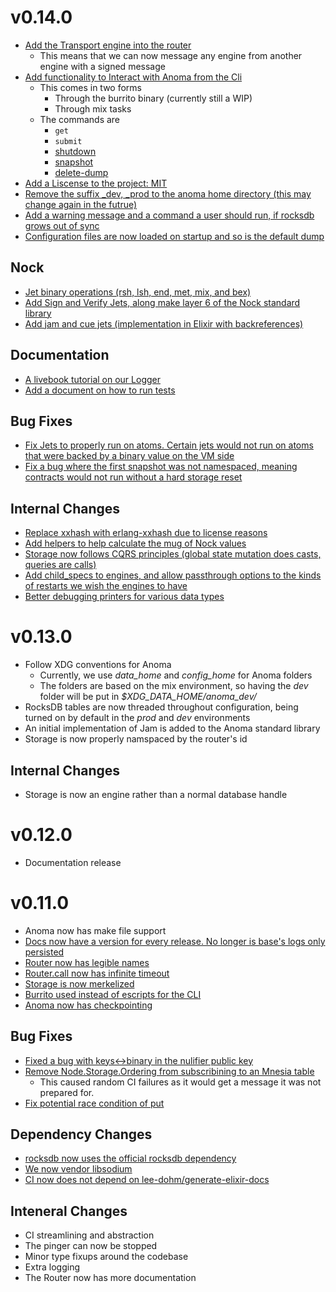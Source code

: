 # v0.14.0

- [Add the Transport engine into the router](https://github.com/anoma/anoma/pull/438)
  + This means that we can now message any engine from another engine
    with a signed message
- [Add functionality to Interact with Anoma from the Cli](https://github.com/anoma/anoma/pull/439)
  + This comes in two forms
    * Through the burrito binary (currently still a WIP)
    * Through mix tasks
  + The commands are
    * `get`
    * `submit`
    * [shutdown](https://github.com/anoma/anoma/pull/456)
    * [snapshot](https://github.com/anoma/anoma/pull/462)
    * [delete-dump](https://github.com/anoma/anoma/pull/462)
- [Add a Liscense to the project: MIT](https://github.com/anoma/anoma/pull/417)
- [Remove the suffix _dev, _prod to the anoma home directory (this may change again in the futrue)](https://github.com/anoma/anoma/pull/447)
- [Add a warning message and a command a user should run, if rocksdb grows out of sync](https://github.com/anoma/anoma/pull/452)
- [Configuration files are now loaded on startup and so is the default dump](https://github.com/anoma/anoma/pull/449)

## Nock
- [Jet binary operations (rsh, lsh, end, met, mix, and bex)](https://github.com/anoma/anoma/pull/430)
- [Add Sign and Verify Jets, along make layer 6 of the Nock standard library](https://github.com/anoma/anoma/pull/425)
- [Add jam and cue jets (implementation in Elixir with backreferences)](https://github.com/anoma/anoma/pull/451)


## Documentation
- [A livebook tutorial on our Logger](https://github.com/anoma/anoma/pull/427)
- [Add a document on how to run tests](https://github.com/anoma/anoma/pull/415)

## Bug Fixes
- [Fix Jets to properly run on atoms. Certain jets would not run on atoms that were backed by a binary value on the VM side](https://github.com/anoma/anoma/pull/437)
- [Fix a bug where the first snapshot was not namespaced, meaning contracts would not run without a hard storage reset](https://github.com/anoma/anoma/pull/444)

## Internal Changes
- [Replace xxhash with erlang-xxhash due to license reasons](https://github.com/anoma/anoma/pull/418)
- [Add helpers to help calculate the mug of Nock values](https://github.com/anoma/anoma/pull/424)
- [Storage now follows CQRS principles (global state mutation does casts, queries are calls)](https://github.com/anoma/anoma/pull/441)
- [Add child_specs to engines, and allow passthrough options to the kinds of restarts we wish the engines to have](https://github.com/anoma/anoma/pull/454)
- [Better debugging printers for various data types](https://github.com/anoma/anoma/pull/457)

# v0.13.0

- Follow XDG conventions for Anoma
  + Currently, we use *data_home* and *config_home* for Anoma folders
  + The folders are based on the mix environment, so having the *dev*
    folder will be put in *$XDG_DATA_HOME/anoma_dev/*
- RocksDB tables are now threaded throughout configuration, being
  turned on by default in the *prod* and *dev* environments
- An initial implementation of Jam is added to the Anoma standard library
- Storage is now properly namspaced by the router's id


## Internal Changes
- Storage is now an engine rather than a normal database handle

# v0.12.0

- Documentation release

# v0.11.0

- Anoma now has make file support
- [Docs now have a version for every release. No longer is base's logs only persisted](https://github.com/anoma/anoma/pull/276)
- [Router now has legible names](https://github.com/anoma/anoma/pull/293)
- [Router.call now has infinite timeout](https://github.com/anoma/anoma/pull/295)
- [Storage is now merkelized](https://github.com/anoma/anoma/pull/337)
- [Burrito used instead of escripts for the CLI](https://github.com/anoma/anoma/pull/316)
- [Anoma now has checkpointing](https://github.com/anoma/anoma/pull/327)

## Bug Fixes
- [Fixed a bug with keys<->binary in the nulifier public key](https://github.com/anoma/anoma/pull/292)
- [Remove Node.Storage.Ordering from subscribining to an Mnesia table](https://github.com/anoma/anoma/pull/304)
  + This caused random CI failures as it would get a message it was
    not prepared for.
- [Fix potential race condition of put](https://github.com/anoma/anoma/pull/323)
## Dependency Changes
- [rocksdb now uses the official rocksdb dependency](https://github.com/aeternity/mnesia_rocksdb/pull/51)
- [We now vendor libsodium](https://github.com/anoma/anoma/pull/282)
- [CI now does not depend on lee-dohm/generate-elixir-docs](https://github.com/anoma/anoma/pull/285)

## Inteneral Changes
- CI streamlining and abstraction
- The pinger can now be stopped
- Minor type fixups around the codebase
- Extra logging
- The Router now has more documentation
